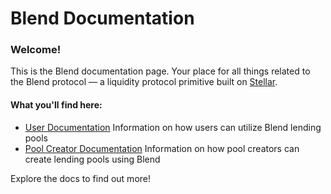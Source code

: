 # Blend Documentation

### Welcome!

This is the Blend documentation page. Your place for all things related to the Blend protocol — a liquidity protocol primitive built on [Stellar](https://www.stellar.org).

#### What you'll find here:

* [User Documentation](users/general.md) Information on how users can utilize Blend lending pools
* [Pool Creator Documentation](pool-creators/general.md) Information on how pool creators can create lending pools using Blend

Explore the docs to find out more!
